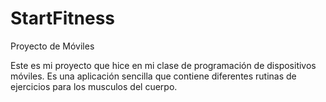 # StartFitness
Proyecto de Móviles

Este es mi proyecto que hice en mi clase de programación de dispositivos móviles.
Es una aplicación sencilla que contiene diferentes rutinas de ejercicios para los musculos del cuerpo.
